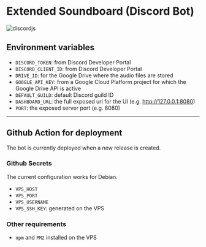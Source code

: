 # Extended Soundboard (Discord Bot)
![discordjs](https://img.shields.io/badge/discordjs-v14-blue)

## Environment variables
- `DISCORD_TOKEN`: from Discord Developer Portal
- `DISCORD_CLIENT_ID`: from Discord Developer Portal
- `DRIVE_ID`: for the Google Drive where the audio files are stored
- `GOOGLE_API_KEY`: from a Google Cloud Platform project for which the Google Drive API is active
- `DEFAULT_GUILD`: default Discord guild ID
- `DASHBOARD_URL`: the full exposed url for the UI (e.g. http://127.0.0.1:8080)
- `PORT`: the exposed server port (e.g. 8080)

---

## Github Action for deployment
The bot is currently deployed when a new release is created.

### Github Secrets
The current configuration works for Debian.
- `VPS_HOST`
- `VPS_PORT`
- `VPS_USERNAME`
- `VPS_SSH_KEY`: generated on the VPS

### Other requirements
- `npm` and `PM2` installed on the VPS
